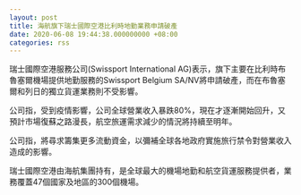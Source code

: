 ```yaml
---
layout: post
title: 海航旗下瑞士國際空港比利時地勤業務申請破產
date: 2020-06-08 19:44:38.000000000 +08:00
categories: rss
---
```


瑞士國際空港服務公司(Swissport International AG)表示，旗下主要在比利時布魯塞爾機場提供地勤服務的Swissport Belgium SA/NV將申請破產，而在布魯塞爾和列日的獨立貨運業務則不受影響。

公司指，受到疫情影響，公司全球營業收入暴跌80%，現在才逐漸開始回升，又預計市場復蘇之路漫長，航空旅運需求減少的情況將持續至明年。

公司指，將尋求籌集更多流動資金，以彌補全球各地政府實施旅行禁令對營業收入造成的影響。

瑞士國際空港由海航集團持有，是全球最大的機場地勤和航空貨運服務提供者，業務覆蓋47個國家及地區的300個機場。
